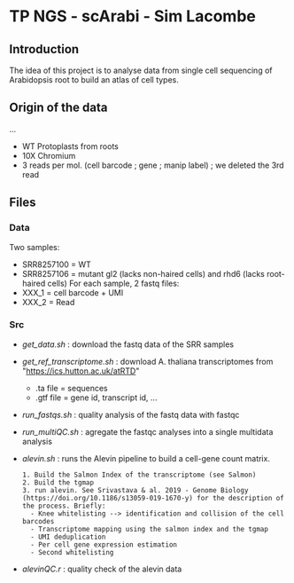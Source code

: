 # TP NGS - scArabi - Sim Lacombe

## Introduction

The idea of this project is to analyse data from single cell sequencing of Arabidopsis root to build an atlas of cell types.

## Origin of the data 
...
- WT Protoplasts from roots
- 10X Chromium
- 3 reads per mol. (cell barcode ; gene ; manip label) ; we deleted the 3rd read

## Files
### Data
Two samples:
  - SRR8257100 = WT
  - SRR8257106 = mutant gl2 (lacks non-haired cells) and rhd6 (lacks root-haired cells)
For each sample, 2 fastq files:
  - XXX_1 = cell barcode + UMI
  - XXX_2 = Read
  
### Src

- *get_data.sh* : download the fastq data of the SRR samples
- *get_ref_transcriptome.sh* : download A. thaliana transcriptomes from "https://ics.hutton.ac.uk/atRTD" 
    - .ta file = sequences
    - .gtf file = gene id, transcript id, ...
- *run_fastqs.sh* : quality analysis of the fastq data with fastqc
- *run_multiQC.sh* : agregate the fastqc analyses into a single multidata analysis
- *alevin.sh* : runs the Alevin pipeline to build a cell-gene count matrix. 

      1. Build the Salmon Index of the transcriptome (see Salmon)
      2. Build the tgmap 
      3. run alevin. See Srivastava & al. 2019 - Genome Biology (https://doi.org/10.1186/s13059-019-1670-y) for the description of the process. Briefly:
        - Knee whitelisting --> identification and collision of the cell barcodes
        - Transcriptome mapping using the salmon index and the tgmap
        - UMI deduplication 
        - Per cell gene expression estimation
        - Second whitelisting
        
- *alevinQC.r* : quality check of the alevin data